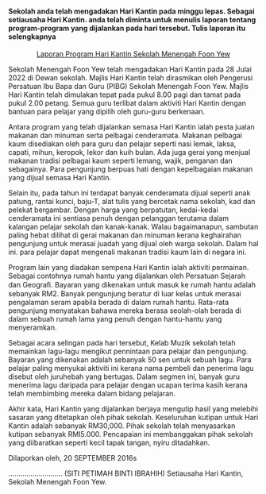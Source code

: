 #### Sekolah anda telah mengadakan Hari Kantin pada minggu lepas. Sebagai setiausaha Hari Kantin. anda telah diminta untuk menulis laporan tentang program-program yang dijalankan pada hari tersebut. Tulis laporan itu selengkapnya

<center><u>Laporan Program Hari Kantin Sekolah Menengah Foon Yew</u></center>

Sekolah Menengah Foon Yew telah mengadakan Hari Kantin pada 28 Julai 2022 di Dewan sekoIah. Majlis Hari Kantin telah dirasmikan oleh Pengerusi Persatuan Ibu Bapa dan Guru (PIBG) Sekolah Menengah Foon Yew. Majlis Hari Kantin telah dimulakan tepat pada pukul 8.00 pagi dan tamat pada pukul 2.00 petang. Semua guru terlibat dalam aktiviti Hari Kantin dengan bantuan para pelajar yang dipilih oleh guru-guru berkenaan. 

Antara program yang telah dijalankan semasa Hari Kantin ialah pesta jualan makanan dan minuman serta pelbagai cenderamata. Makanan pelbagai kaum disediakan oleh para guru dan pelajar seperti nasi lemak, Iaksa, capati, mihun, keropok, Iekor dan kuih bulan. Ada juga gerai yang menjual makanan tradisi pelbagai kaum seperti lemang, wajik,  penganan dan sebagainya. Para pengunjung berpuas hati dengan kepelbagaian makanan yang dijual semasa Hari Kantin.

Selain itu, pada tahun ini terdapat banyak cenderamata dijual seperti anak patung, rantai kunci, baju-T, alat tulis yang bercetak nama sekolah, kad dan pelekat bergambar. Dengan harga yang berpatutan, kedai-kedai cenderamata ini sentiasa penuh dengan pelanggan terutama dalam kalangan pelajar sekolah dan kanak-kanak. Walau bagaimanapun, sambutan paling hebat dilihat di gerai makanan dan minuman kerana keghairahan pengunjung untuk merasai juadah yang dijual oleh warga sekolah. Dalam hal ini. para pelajar dapat mengenali makanan tradisi kaum Iain di negara ini.

Program lain yang diadakan sempena Hari Kantin ialah aktiviti permainan. Sebagai contohnya rumah hantu yang dijalankan oleh Persatuan Sejarah dan Geograﬁ. Bayaran yang dikenakan untuk masuk ke rumah hantu adalah sebanyak RM2. Banyak pengunjung beratur di Iuar kelas untuk merasai pengalaman seram apabila berada di dalam rumah hantu. Rata-rata pengunjung menyatakan bahawa mereka berasa seolah-olah berada di dalam sebuah rumah lama yang penuh dengan hantu-hantu yang menyeramkan.

Sebagai acara selingan pada hari tersebut, Kelab Muzik sekolah telah memainkan Iagu-Iagu mengikut pennintaan para pelajar dan pengunjung. Bayaran yang dikenakan adalah sebanyak 50 sen untuk sebuah Iagu. Para pelajar paling menyukai aktiviti ini kerana nama pembeli dan penerima Iagu disebut oleh juruhebah yang bertugas. Dalam segmen ini, banyak guru menerima Iagu daripada para pelajar dengan ucapan terima kasih kerana telah membimbing mereka dalam bidang pelajaran.

Akhir kata, Hari Kantin yang dijalankan berjaya mengutip hasil yang melebihi sasaran yang ditetapkan oleh pihak sekolah. Keseluruhan kutipan untuk Hari Kantin adalah sebanyak RM30,000. Pihak sekolah telah menyasarkan kutipan sebanyak RMI5.000. Pencapaian ini membanggakan pihak sekolah yang diibaratkan seperti kecil tapak tangan, nyiru ditadahkan.

Dilaporkan oleh,                                                                                          20 SEPTEMBER 2016s

...........................
(SITI PETIMAH BINTI IBRAHIH)
Setiausaha Hari Kantin,
Sekolah Menengah Foon Yew.
